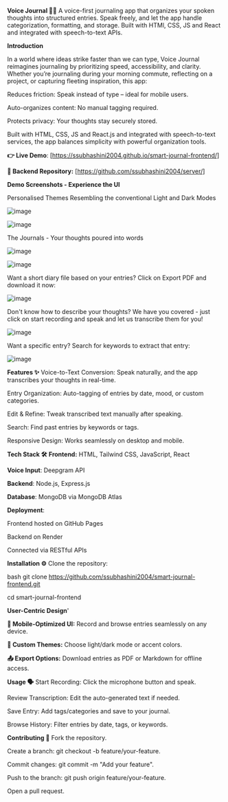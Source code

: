 **Voice Journal 🎤📔**
A voice-first journaling app that organizes your spoken thoughts into structured entries. Speak freely, and let the app handle categorization, formatting, and storage. Built with HTMl, CSS, JS and React and integrated with speech-to-text APIs.

**Introduction**

In a world where ideas strike faster than we can type, Voice Journal reimagines journaling by prioritizing speed, accessibility, and clarity. Whether you’re journaling during your morning commute, reflecting on a project, or capturing fleeting inspiration, this app:

Reduces friction: Speak instead of type – ideal for mobile users.

Auto-organizes content: No manual tagging required.

Protects privacy: Your thoughts stay securely stored.

Built with HTML, CSS, JS and React.js and integrated with speech-to-text services, the app balances simplicity with powerful organization tools.

**👉 Live Demo**: [https://ssubhashini2004.github.io/smart-journal-frontend/]

**🔗 Backend Repository:** [https://github.com/ssubhashini2004/server/]


**Demo Screenshots - Experience the UI**

Personalised Themes Resembling the conventional Light and Dark Modes

![image](https://github.com/user-attachments/assets/5784da23-95cb-48a4-ace6-fe6b65052b1e)


![image](https://github.com/user-attachments/assets/a8229f44-f2e0-4717-8d55-b26efb6976e4)


The Journals - Your thoughts poured into words

![image](https://github.com/user-attachments/assets/eb996a92-e2e3-4bff-920c-2d81c8ea39dd)

![image](https://github.com/user-attachments/assets/108e994e-2624-4b51-88a8-eb96cd6ebccb)

Want a short diary file based on your entries? Click on Export PDF and download it now:

![image](https://github.com/user-attachments/assets/baa17433-33df-4361-acca-da9c24136492)


Don't know how to describe your thoughts? We have you covered - just click on start recording and speak and let us transcribe them for you!

![image](https://github.com/user-attachments/assets/0f22e85c-8fa1-4ef2-9335-b98d9729056d)

Want a specific entry? Search for keywords to extract that entry:

![image](https://github.com/user-attachments/assets/40c52b87-21b7-45a8-a07b-df5d0f6b4b31)


**Features ✨**
Voice-to-Text Conversion: Speak naturally, and the app transcribes your thoughts in real-time.

Entry Organization: Auto-tagging of entries by date, mood, or custom categories.

Edit & Refine: Tweak transcribed text manually after speaking.

Search: Find past entries by keywords or tags.

Responsive Design: Works seamlessly on desktop and mobile.

**Tech Stack 🛠️**
**Frontend:** HTML, Tailwind CSS, JavaScript, React

**Voice Input**: Deepgram API

**Backend**: Node.js, Express.js

**Database**: MongoDB via MongoDB Atlas

**Deployment**:

Frontend hosted on GitHub Pages

Backend on Render

Connected via RESTful APIs

**Installation ⚙️**
Clone the repository:

bash
git clone https://github.com/ssubhashini2004/smart-journal-frontend.git

cd smart-journal-frontend

**User-Centric Design**'

**📱 Mobile-Optimized UI:** Record and browse entries seamlessly on any device.

**🎨 Custom Themes:** Choose light/dark mode or accent colors.

**📤 Export Options:** Download entries as PDF or Markdown for offline access.


**Usage 🗣️**
Start Recording: Click the microphone button and speak.

Review Transcription: Edit the auto-generated text if needed.

Save Entry: Add tags/categories and save to your journal.

Browse History: Filter entries by date, tags, or keywords.

**Contributing 🤝**
Fork the repository.

Create a branch: git checkout -b feature/your-feature.

Commit changes: git commit -m "Add your feature".

Push to the branch: git push origin feature/your-feature.

Open a pull request.
